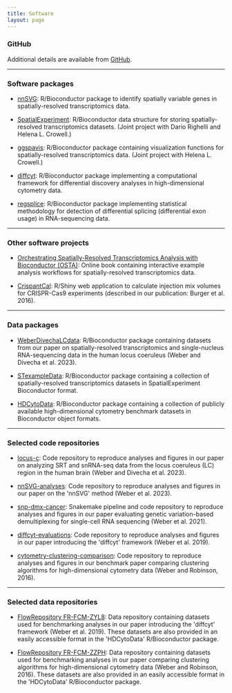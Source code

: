 ```yaml
---
title: Software
layout: page
---
```



### GitHub

Additional details are available from [GitHub](https://github.com/lmweber).


---


### Software packages

- [nnSVG](https://bioconductor.org/packages/nnSVG): R/Bioconductor package to identify spatially variable genes in spatially-resolved transcriptomics data.

- [SpatialExperiment](https://bioconductor.org/packages/SpatialExperiment): R/Bioconductor data structure for storing spatially-resolved transcriptomics datasets. (Joint project with Dario Righelli and Helena L. Crowell.)

- [ggspavis](https://bioconductor.org/packages/ggspavis): R/Bioconductor package containing visualization functions for spatially-resolved transcriptomics data. (Joint project with Helena L. Crowell.)

- [diffcyt](https://bioconductor.org/packages/diffcyt): R/Bioconductor package implementing a computational framework for differential discovery analyses in high-dimensional cytometry data.

- [regsplice](https://bioconductor.org/packages/regsplice): R/Bioconductor package implementing statistical methodology for detection of differential splicing (differential exon usage) in RNA-sequencing data.


---


### Other software projects

- [Orchestrating Spatially-Resolved Transcriptomics Analysis with Bioconductor (OSTA)](https://lmweber.org/OSTA-book/): Online book containing interactive example analysis workflows for spatially-resolved transcriptomics data.

- [CrispantCal](https://lmweber.org/CrispantCal/): R/Shiny web application to calculate injection mix volumes for CRISPR-Cas9 experiments (described in our publication: Burger et al. 2016).


---


### Data packages

- [WeberDivechaLCdata](https://bioconductor.org/packages/WeberDivechaLCdata): R/Bioconductor package containing datasets from our paper on spatially-resolved transcriptomics and single-nucleus RNA-sequencing data in the human locus coeruleus (Weber and Divecha et al. 2023).

- [STexampleData](https://bioconductor.org/packages/STexampleData): R/Bioconductor package containing a collection of spatially-resolved transcriptomics datasets in SpatialExperiment Bioconductor format.

- [HDCytoData](https://bioconductor.org/packages/HDCytoData): R/Bioconductor package containing a collection of publicly available high-dimensional cytometry benchmark datasets in Bioconductor object formats.


---


### Selected code repositories

- [locus-c](https://github.com/lmweber/locus-c/): Code repository to reproduce analyses and figures in our paper on analyzing SRT and snRNA-seq data from the locus coeruleus (LC) region in the human brain (Weber and Divecha et al. 2023).

- [nnSVG-analyses](https://github.com/lmweber/nnSVG-analyses): Code repository to reproduce analyses and figures in our paper on the 'nnSVG' method (Weber et al. 2023).

- [snp-dmx-cancer](https://github.com/lmweber/snp-dmx-cancer): Snakemake pipeline and code repository to reproduce analyses and figures in our paper evaluating genetic variation-based demultiplexing for single-cell RNA sequencing (Weber et al. 2021).

- [diffcyt-evaluations](https://github.com/lmweber/diffcyt-evaluations): Code repository to reproduce analyses and figures in our paper introducing the 'diffcyt' framework (Weber et al. 2019).

- [cytometry-clustering-comparison](https://github.com/lmweber/cytometry-clustering-comparison): Code repository to reproduce analyses and figures in our benchmark paper comparing clustering algorithms for high-dimensional cytometry data (Weber and Robinson, 2016).


---


### Selected data repositories

- [FlowRepository FR-FCM-ZYL8](http://flowrepository.org/id/FR-FCM-ZYL8): Data repository containing datasets used for benchmarking analyses in our paper introducing the 'diffcyt' framework (Weber et al. 2019). These datasets are also provided in an easily accessible format in the 'HDCytoData' R/Bioconductor package.

- [FlowRepository FR-FCM-ZZPH](http://flowrepository.org/id/FR-FCM-ZZPH): Data repository containing datasets used for benchmarking analyses in our paper comparing clustering algorithms for high-dimensional cytometry data (Weber and Robinson, 2016). These datasets are also provided in an easily accessible format in the 'HDCytoData' R/Bioconductor package.

